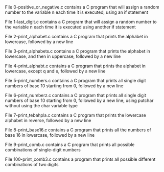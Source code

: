 File 0-positive_or_negative.c contains a C program that will assign a random number to the variable n each time it is executed, using an if statement

File 1-last_digit.c contains a C program that will assign a random number to the variable n each time it is executed using another if statement

File 2-print_alphabet.c contains a C program that prints the alphabet in lowercase, followed by a new line

File 3-print_alphabets.c contains a C program that prints the alphabet in lowercase, and then in uppercase, followed by a new line

File 4-print_alphabt.c contains a C program that prints the alphabet in lowercase, except q and e, followed by a new line

File 5-print_numbers.c contains a C program that prints all single digit numbers of base 10 starting from 0, followed by a new line

File 6-print_numberz.c contains a C program that prints all single digit numbers of base 10 starting from 0, followed by a new line, using putchar without using the char variable type

File 7-print_tebahpla.c contains a C program that prints the lowercase alphabet in reverse, followed by a new line

File 8-print_base16.c contains a C program that prints all the numbers of base 16 in lowercase, followed by a new line

File 9-print_comb.c contains a C program that prints all possible combinations of single-digit numbers

File 100-print_comb3.c contains a program that prints all possible different combinations of two digits



